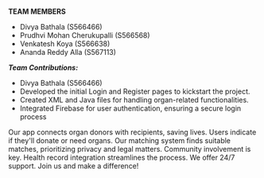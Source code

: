 **TEAM MEMBERS**

- Divya Bathala (S566466)
- Prudhvi Mohan Cherukupalli (S566568)
- Venkatesh Koya (S566638)
- Ananda Reddy Alla (S567113)

***Team Contributions:***
 - Divya Bathala (S566466)
 - Developed the initial Login and Register pages to kickstart the project.
 - Created XML and Java files for handling organ-related functionalities.
 - Integrated Firebase for user authentication, ensuring a secure login process



Our app connects organ donors with recipients, saving lives. Users indicate if they'll donate or need organs. Our matching system finds suitable matches, prioritizing privacy and legal matters. Community involvement is key. Health record integration streamlines the process. We offer 24/7 support. Join us and make a difference!
